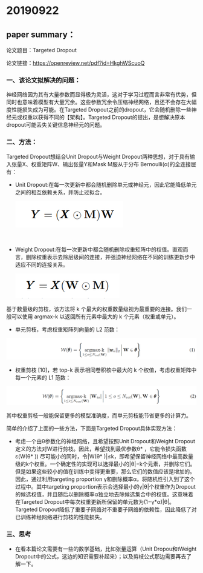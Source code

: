 # 20190922

## paper summary：

论文题目：Targeted Dropout

论文链接：https://openreview.net/pdf?id=HkghWScuoQ

### 一、该论文拟解决的问题：

神经网络因为其有大量参数而显得极为灵活，这对于学习过程而言非常有优势，但同时也意味着模型有大量冗余。这些参数冗余令压缩神经网络，且还不会存在大幅度性能损失成为可能。在Targeted Dropout之前的dropout，它会随机删除一些神经元或权重以获得不同的【架构】。Targeted Dropout的提出，是想解决原本dropout可能丢失关键信息神经元的问题。

### 二、方法：

Targeted Dropout想结合Unit Dropout与Weight Dropout两种思想，对于具有输入张量X、权重矩阵W、输出张量Y和Mask M服从于分布 Bernoulli(α)的全连接层有：

- Unit Dropout:在每一次更新中都会随机删除单元或神经元，因此它能降低单元之间的相互依赖关系，并防止过拟合。

  ![2-1](../image/2-1.png)

​                                                        

- Weight Dropout:在每一次更新中都会随机删除权重矩阵中的权值。直观而言，删除权重表示去除层级间的连接，并强迫神经网络在不同的训练更新步中适应不同的连接关系。

  ![2-2](../image/2-2.png)

基于数量级的剪枝，该方法将 k 个最大的权重数量级视为最重要的连接。我们一般可以使用 argmax-k 以返回所有元素中最大的 k 个元素（权重或单元）。

- 单元剪枝，考虑权重矩阵列向量的 L2 范数：

![2-3](../image/2-3.png)

- 权重剪枝 [10]，若 top-k 表示相同卷积核中最大的 k 个权值，考虑权重矩阵中每一个元素的 L1 范数：

![2-4](../image/2-4.png)

其中权重剪枝一般能保留更多的模型准确度，而单元剪枝能节省更多的计算力。

简单的介绍了上面的一些方法，下面是Targeted Dropout具体实现方法：

- 考虑一个由θ参数化的神经网络，且希望按照Unit Dropout和Weight Dropout定义的方法对W进行剪枝。因此，希望找到最优参数θ* ，它能令损失函数 ε(W(θ* )) 尽可能小的同时，令|W(θ* )|≤k，即希望保留神经网络中最高数量级的k个权重。一个确定性的实现可以选择最小的|θ|−k个元素，并删除它们。但是如果这些较小的值在训练中变得更重要，那么它们的数值应该是增加的。因此，通过利用targeting proportion γ和删除概率α，将随机性引入到了这个过程中。其中targeting proportion表示会选择最小的γ|θ|个权重作为Dropout的候选权值，并且随后以删除概率α独立地去除候选集合中的权值。这意味着在Targeted Dropout中每次权重更新所保留的单元数为(1−γ*α)|θ|。Targeted Dropout降低了重要子网络对不重要子网络的依赖性，因此降低了对已训练神经网络进行剪枝的性能损失。

### 三、思考

- 在看本篇论文需要有一些的数学基础，比如张量运算（Unit Dropou和tWeight Dropout中的公式，这边的知识需要补起来）；以及剪枝公式那边需要再去了解一下。
